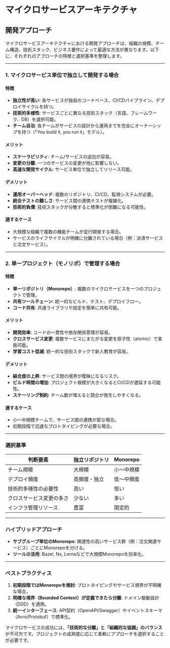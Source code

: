 # マイクロサービスアーキテクチャ

## 開発アプローチ

マイクロサービスアーキテクチャにおける開発アプローチは、組織の規模、チーム構造、技術スタック、ビジネス要件によって最適な方法が異なります。以下に、それぞれのアプローチの特徴と選択基準を整理します。

---

### **1. マイクロサービス単位で独立して開発する場合**
#### **特徴**
- **独立性が高い**: 各サービスが独自のコードベース、CI/CDパイプライン、デプロイサイクルを持つ。
- **技術的多様性**: サービスごとに異なる技術スタック（言語、フレームワーク、DB）を選択可能。
- **チーム自治**: 各チームがサービスの設計から運用までを完全にオーナーシップを持つ（「You build it, you run it」モデル）。

#### **メリット**
- **スケーラビリティ**: チーム/サービスの追加が容易。
- **変更の分離**: 一つのサービスの変更が他に影響しない。
- **高速な開発サイクル**: サービス単位で独立してリリース可能。

#### **デメリット**
- **運用オーバーヘッド**: 複数のリポジトリ、CI/CD、監視システムが必要。
- **統合テストの難しさ**: サービス間の連携テストが複雑化。
- **技術的負債**: 技術スタックが分散すると標準化が困難になる可能性。

#### **適するケース**
- 大規模な組織で複数の機能チームが並行開発する場合。
- サービスのライフサイクルが明確に分離されている場合（例：決済サービスと注文サービス）。

---

### **2. 単一プロジェクト（モノリポ）で管理する場合**
#### **特徴**
- **単一リポジトリ（Monorepo）**: 複数のマイクロサービスを一つのプロジェクトで管理。
- **共有ツールチェーン**: 統一的なビルド、テスト、デプロイフロー。
- **コード共有**: 共通ライブラリや設定を簡単に共有可能。

#### **メリット**
- **開発効率**: コードの一貫性や依存関係管理が容易。
- **クロスサービス変更**: 複数サービスにまたがる変更を原子性（atomic）で実施可能。
- **学習コスト低減**: 統一的な技術スタックで新人教育が容易。

#### **デメリット**
- **結合度の上昇**: サービス間の境界が曖昧になるリスク。
- **ビルド時間の増加**: プロジェクト規模が大きくなるとCI/CDが遅延する可能性。
- **スケーリング制約**: チーム数が増えると競合が発生しやすくなる。

#### **適するケース**
- 小～中規模チームで、サービス間の連携が密な場合。
- 初期段階で迅速なプロトタイピングが必要な場合。

---

### **選択基準**
| **判断要素**               | **独立リポジトリ** | **Monorepo** |
|---------------------------|-------------------|-------------|
| チーム規模                | 大規模            | 小～中規模  |
| デプロイ頻度              | 高頻度・独立      | 低～中頻度  |
| 技術的多様性の必要性      | 高い              | 低い        |
| クロスサービス変更の多さ  | 少ない            | 多い        |
| インフラ管理リソース      | 豊富              | 限定的      |

---

### **ハイブリッドアプローチ**
- **サブグループ単位のMonorepo**: 関連性の高いサービス群（例：注文関連サービス）ごとにMonorepoを分ける。
- **ツールの活用**: Bazel, Nx, Lernaなどで大規模Monorepoを効率化。

---

### **ベストプラクティス**
1. **初期段階ではMonorepoを検討**: プロトタイピングやサービス境界が不明確な場合。
2. **明確な境界（Bounded Context）が定義できたら分離**: ドメイン駆動設計（DDD）を適用。
3. **統一インターフェース**: API契約（OpenAPI/Swagger）やイベントスキーマ（Avro/Protobuf）で標準化。

マイクロサービスの成功には、**「技術的な分離」と「組織的な協調」のバランス**が不可欠です。プロジェクトの成熟度に応じて柔軟にアプローチを選択することが必要です。

